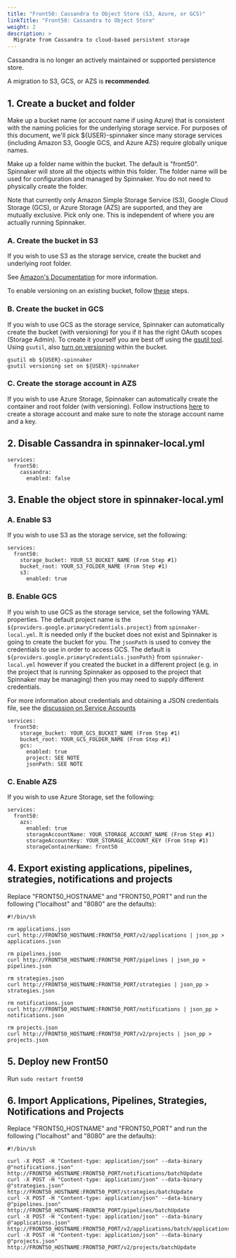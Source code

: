 ```yaml
---
title: "Front50: Cassandra to Object Store (S3, Azure, or GCS)"
linkTitle: "Front50: Cassandra to Object Store"
weight: 2
description: >
  Migrate from Cassandra to cloud-based persistent storage
---
```




Cassandra is no longer an actively maintained or supported persistence store.

A migration to S3, GCS, or AZS is **recommended**.

## 1. Create a bucket and folder

Make up a bucket name (or account name if using Azure) that is consistent with the naming policies for the underlying storage service. For purposes of this document, we'll pick ${USER}-spinnaker since many storage services (including Amazon S3, Google GCS, and Azure AZS) require globally unique names.

Make up a folder name within the bucket. The default is "front50". Spinnaker will store all the objects within this folder. The folder name will be used for configuration and managed by Spinnaker. You do not need to physically create the folder.

Note that currently only Amazon Simple Storage Service (S3), Google Cloud Storage (GCS), or Azure Storage (AZS) are supported, and they are mutually exclusive. Pick only one. This is independent of where you are actually running Spinnaker.

### A. Create the bucket in S3

If you wish to use S3 as the storage service, create the bucket and underlying root folder.

See [Amazon's Documentation](http://docs.aws.amazon.com/AmazonS3/latest/gsg/CreatingABucket.html) for more information.

To enable versioning on an existing bucket, follow [these](http://docs.aws.amazon.com/AmazonS3/latest/UG/enable-bucket-versioning.html) steps.

### B. Create the bucket in GCS

If you wish to use GCS as the storage service, Spinnaker can automatically create the bucket (with versioning) for you if it has the right OAuth scopes (Storage Admin). To create it yourself you are best off using the [gsutil tool](https://cloud.google.com/storage/docs/gsutil). Using `gsutil`, also [turn on versioning](https://cloud.google.com/storage/docs/object-versioning) within the bucket.

```
gsutil mb ${USER}-spinnaker
gsutil versioning set on ${USER}-spinnaker
```

### C. Create the storage account in AZS

If you wish to use Azure Storage, Spinnaker can automatically create the container and root folder (with versioning). Follow instructions [here](https://docs.microsoft.com/azure/storage/storage-create-storage-account#create-a-storage-account) to create a storage account and make sure to note the storage account name and a key.

## 2. Disable Cassandra in spinnaker-local.yml

```
services:
  front50:
    cassandra:
      enabled: false
```

## 3. Enable the object store in spinnaker-local.yml

### A. Enable S3

If you wish to use S3 as the storage service, set the following:

```
services:
  front50:
    storage_bucket: YOUR_S3_BUCKET_NAME (From Step #1)
    bucket_root: YOUR_S3_FOLDER_NAME (From Step #1)
    s3:
      enabled: true
```

### B. Enable GCS

If you wish to use GCS as the storage service, set the following YAML properties.
The default project name is the `${providers.google.primaryCredentials.project}` from `spinnaker-local.yml`. It is needed only if the bucket does not exist and Spinnaker is going to create the bucket for you. The `jsonPath` is used to convey the credentials to use in order to access GCS. The default is `${providers.google.primaryCredentials.jsonPath}` from `spinnaker-local.yml` however if you created the bucket in a different project (e.g. in the project that is running Spinnaker as opposed to the project that Spinnaker may be managing) then you may need to supply different credentials.

For more information about credentials and obtaining a JSON credentials file, see the [discussion on Service Accounts](https://support.google.com/cloud/answer/6158849?hl=en)

```
services:
  front50:
    storage_bucket: YOUR_GCS_BUCKET_NAME (From Step #1)
    bucket_root: YOUR_GCS_FOLDER_NAME (From Step #1)
    gcs:
      enabled: true
      project: SEE NOTE
      jsonPath: SEE NOTE
```

### C. Enable AZS

If you wish to use Azure Storage, set the following:

```
services:
  front50:
    azs:
      enabled: true
      storageAccountName: YOUR_STORAGE_ACCOUNT_NAME (From Step #1)
      storageAccountKey: YOUR_STORAGE_ACCOUNT_KEY (From Step #1)
      storageContainerName: front50
```

## 4. Export existing applications, pipelines, strategies, notifications and projects

Replace "FRONT50_HOSTNAME" and "FRONT50_PORT" and run the following ("localhost" and "8080" are the defaults):

```
#!/bin/sh

rm applications.json
curl http://FRONT50_HOSTNAME:FRONT50_PORT/v2/applications | json_pp > applications.json

rm pipelines.json
curl http://FRONT50_HOSTNAME:FRONT50_PORT/pipelines | json_pp > pipelines.json

rm strategies.json
curl http://FRONT50_HOSTNAME:FRONT50_PORT/strategies | json_pp > strategies.json

rm notifications.json
curl http://FRONT50_HOSTNAME:FRONT50_PORT/notifications | json_pp > notifications.json

rm projects.json
curl http://FRONT50_HOSTNAME:FRONT50_PORT/v2/projects | json_pp > projects.json
```

## 5. Deploy new Front50

Run `sudo restart front50`

## 6. Import Applications, Pipelines, Strategies, Notifications and Projects

Replace "FRONT50_HOSTNAME" and "FRONT50_PORT" and run the following ("localhost" and "8080" are the defaults):

```
#!/bin/sh

curl -X POST -H "Content-type: application/json" --data-binary @"notifications.json" http://FRONT50_HOSTNAME:FRONT50_PORT/notifications/batchUpdate
curl -X POST -H "Content-type: application/json" --data-binary @"strategies.json" http://FRONT50_HOSTNAME:FRONT50_PORT/strategies/batchUpdate
curl -X POST -H "Content-type: application/json" --data-binary @"pipelines.json" http://FRONT50_HOSTNAME:FRONT50_PORT/pipelines/batchUpdate
curl -X POST -H "Content-type: application/json" --data-binary @"applications.json" http://FRONT50_HOSTNAME:FRONT50_PORT/v2/applications/batch/applications
curl -X POST -H "Content-type: application/json" --data-binary @"projects.json" http://FRONT50_HOSTNAME:FRONT50_PORT/v2/projects/batchUpdate
```
